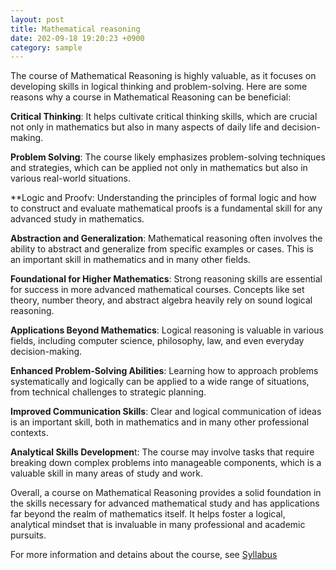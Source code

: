 ```yaml
---
layout: post
title: Mathematical reasoning
date: 202-09-18 19:20:23 +0900
category: sample
---
```


The course of Mathematical Reasoning is highly valuable, as it focuses on developing skills in logical thinking and problem-solving. Here are some reasons why a course in Mathematical Reasoning can be beneficial:

**Critical Thinking**: It helps cultivate critical thinking skills, which are crucial not only in mathematics but also in many aspects of daily life and decision-making.

**Problem Solving**: The course likely emphasizes problem-solving techniques and strategies, which can be applied not only in mathematics but also in various real-world situations.

**Logic and Proofv: Understanding the principles of formal logic and how to construct and evaluate mathematical proofs is a fundamental skill for any advanced study in mathematics.

**Abstraction and Generalization**: Mathematical reasoning often involves the ability to abstract and generalize from specific examples or cases. This is an important skill in mathematics and in many other fields.

**Foundational for Higher Mathematics**: Strong reasoning skills are essential for success in more advanced mathematical courses. Concepts like set theory, number theory, and abstract algebra heavily rely on sound logical reasoning.

**Applications Beyond Mathematics**: Logical reasoning is valuable in various fields, including computer science, philosophy, law, and even everyday decision-making.

**Enhanced Problem-Solving Abilities**: Learning how to approach problems systematically and logically can be applied to a wide range of situations, from technical challenges to strategic planning.

**Improved Communication Skills**: Clear and logical communication of ideas is an important skill, both in mathematics and in many other professional contexts.

**Analytical Skills Developmen**t: The course may involve tasks that require breaking down complex problems into manageable components, which is a valuable skill in many areas of study and work.

Overall, a course on Mathematical Reasoning provides a solid foundation in the skills necessary for advanced mathematical study and has applications far beyond the realm of mathematics itself. It helps foster a logical, analytical mindset that is invaluable in many professional and academic pursuits.

For more information and detains about the course, see [Syllabus](https://spardog.github.io/Mathematical-Reasoning-Course-Syllabus.pdf)

